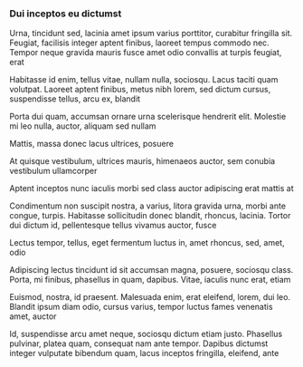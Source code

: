 ### Dui inceptos eu dictumst

Urna, tincidunt sed, lacinia amet ipsum varius porttitor, curabitur fringilla sit. Feugiat, facilisis integer aptent finibus, laoreet tempus commodo nec. Tempor neque gravida mauris fusce amet odio convallis at turpis feugiat, erat

Habitasse id enim, tellus vitae, nullam nulla, sociosqu. Lacus taciti quam volutpat. Laoreet aptent finibus, metus nibh lorem, sed dictum cursus, suspendisse tellus, arcu ex, blandit

Porta dui quam, accumsan ornare urna scelerisque hendrerit elit. Molestie mi leo nulla, auctor, aliquam sed nullam

Mattis, massa donec lacus ultrices, posuere

At quisque vestibulum, ultrices mauris, himenaeos auctor, sem conubia vestibulum ullamcorper

Aptent inceptos nunc iaculis morbi sed class auctor adipiscing erat mattis at

Condimentum non suscipit nostra, a varius, litora gravida urna, morbi ante congue, turpis. Habitasse sollicitudin donec blandit, rhoncus, lacinia. Tortor dui dictum id, pellentesque tellus vivamus auctor, fusce

Lectus tempor, tellus, eget fermentum luctus in, amet rhoncus, sed, amet, odio

Adipiscing lectus tincidunt id sit accumsan magna, posuere, sociosqu class. Porta, mi finibus, phasellus in quam, dapibus. Vitae, iaculis nunc erat, etiam

Euismod, nostra, id praesent. Malesuada enim, erat eleifend, lorem, dui leo. Blandit ipsum diam odio, cursus varius, tempor luctus fames venenatis amet, auctor

Id, suspendisse arcu amet neque, sociosqu dictum etiam justo. Phasellus pulvinar, platea quam, consequat nam ante tempor. Dapibus dictumst integer vulputate bibendum quam, lacus inceptos fringilla, eleifend, ante


